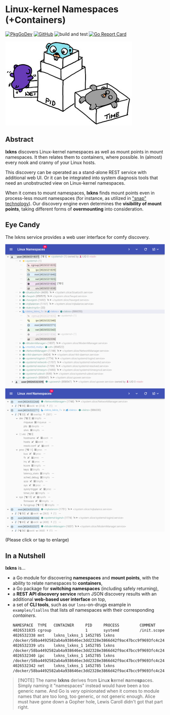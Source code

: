 # Linux-kernel Namespaces (+Containers)

[![PkgGoDev](https://img.shields.io/badge/-reference-blue?logo=go&logoColor=white&labelColor=505050)](https://pkg.go.dev/github.com/thediveo/lxkns ':class=noext')
[![GitHub](https://img.shields.io/github/license/thediveo/lxkns)](https://img.shields.io/github/license/thediveo/lxkns ':class=noext')
![build and test](https://github.com/thediveo/lxkns/workflows/build%20and%20test/badge.svg?branch=master)
[![Go Report Card](https://goreportcard.com/badge/github.com/thediveo/lxkns)](https://goreportcard.com/report/github.com/thediveo/lxkns ':class=noext')

![lxkns logo](_images/lxkns-gophers.jpeg ':size=150')

## Abstract

**lxkns** discovers Linux-kernel namespaces as well as mount points in mount
namespaces. It then relates them to containers, where possible. In (almost)
every nook and cranny of your Linux hosts.

This discovery can be operated as a stand-alone REST service with additional web
UI. Or it can be integrated into system diagnosis tools that need an
unobstructed view on Linux-kernel namespaces.

When it comes to mount namespaces, **lxkns** finds mount points even in
process-less mount namespaces (for instance, as utilized in ["snap"
technology](https://snapcraft.io/docs)). Our discovery engine even determines
the **visibility of mount points**, taking different forms of **overmounting**
into consideration.

## Eye Candy

The lxkns service provides a web user interface for comfy discovery.

![lxkns teaser](_images/teaser.png ':class=teaser')
![mount points teaser](_images/teaser-mountpoints.png ':class=teaser')

(Please click or tap to enlarge)

## In a Nutshell

**lxkns** is...

- a Go module for discovering **namespaces** and **mount points**, with the
  ability to relate namespaces to **containers**,
- a Go package for **switching namespaces** (including safely returning),
- a **REST API discovery service** return JSON discovery results with an
  additional **web-based user interface** on top,
- a set of **CLI tools**, such as our `lsns`-on-drugs example in
  `examples/lsallns` that lists *all* namespaces with their corresponding
  *containers*.
  ```console
  NAMESPACE  TYPE   CONTAINER     PID     PROCESS         COMMENT
  4026531835 cgroup               1       systemd         /init.scope
  4026532338 mnt    lxkns_lxkns_1 1452785 lxkns           /docker/58ba4492582ab4a938646ec3dd2328e3866d42f9ac47bcc9f9693fc4c2479047
  4026532339 uts    lxkns_lxkns_1 1452785 lxkns           /docker/58ba4492582ab4a938646ec3dd2328e3866d42f9ac47bcc9f9693fc4c2479047
  4026532340 ipc    lxkns_lxkns_1 1452785 lxkns           /docker/58ba4492582ab4a938646ec3dd2328e3866d42f9ac47bcc9f9693fc4c2479047
  4026532342 net    lxkns_lxkns_1 1452785 lxkns           /docker/58ba4492582ab4a938646ec3dd2328e3866d42f9ac47bcc9f9693fc4c2479047
  ```

> [!NOTE] The name **lxkns** derives from **L**inu**x** **k**ernel
> **n**ame**sp**aces. Simply naming it "namespaces" instead would have been a
> too generic name. And Go is *very* opinionated when it comes to module names
> that are too long, too generic, or not generic enough. Alice must have gone
> down a Gopher hole, Lewis Caroll didn't got that part right.
